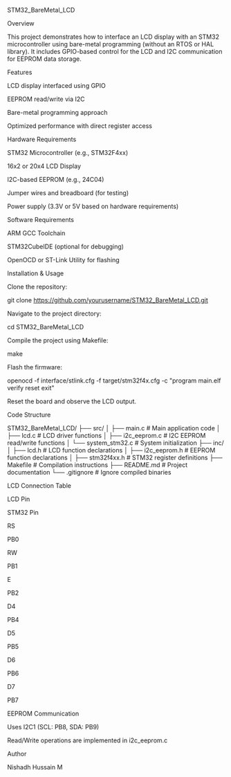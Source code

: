 STM32_BareMetal_LCD

Overview

This project demonstrates how to interface an LCD display with an STM32 microcontroller using bare-metal programming (without an RTOS or HAL library). It includes GPIO-based control for the LCD and I2C communication for EEPROM data storage.

Features

LCD display interfaced using GPIO

EEPROM read/write via I2C

Bare-metal programming approach

Optimized performance with direct register access

Hardware Requirements

STM32 Microcontroller (e.g., STM32F4xx)

16x2 or 20x4 LCD Display

I2C-based EEPROM (e.g., 24C04)

Jumper wires and breadboard (for testing)

Power supply (3.3V or 5V based on hardware requirements)

Software Requirements

ARM GCC Toolchain

STM32CubeIDE (optional for debugging)

OpenOCD or ST-Link Utility for flashing

Installation & Usage

Clone the repository:

git clone https://github.com/yourusername/STM32_BareMetal_LCD.git

Navigate to the project directory:

cd STM32_BareMetal_LCD

Compile the project using Makefile:

make

Flash the firmware:

openocd -f interface/stlink.cfg -f target/stm32f4x.cfg -c "program main.elf verify reset exit"

Reset the board and observe the LCD output.

Code Structure

STM32_BareMetal_LCD/
├── src/
│   ├── main.c        # Main application code
│   ├── lcd.c         # LCD driver functions
│   ├── i2c_eeprom.c  # I2C EEPROM read/write functions
│   └── system_stm32.c # System initialization
├── inc/
│   ├── lcd.h         # LCD function declarations
│   ├── i2c_eeprom.h  # EEPROM function declarations
│   ├── stm32f4xx.h   # STM32 register definitions
├── Makefile          # Compilation instructions
├── README.md         # Project documentation
└── .gitignore        # Ignore compiled binaries

LCD Connection Table

LCD Pin

STM32 Pin

RS

PB0

RW

PB1

E

PB2

D4

PB4

D5

PB5

D6

PB6

D7

PB7

EEPROM Communication

Uses I2C1 (SCL: PB8, SDA: PB9)

Read/Write operations are implemented in i2c_eeprom.c



Author

Nishadh Hussain M
